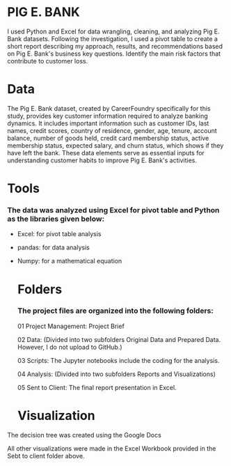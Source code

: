 # PIG E. BANK
I used Python and Excel for data wrangling, cleaning, and analyzing Pig E. Bank datasets. Following the investigation, I used a pivot table to create a short report describing my approach, results, and recommendations based on Pig E. Bank's business key questions. Identify the main risk factors that contribute to customer loss.

# Data
The Pig E. Bank dataset, created by CareerFoundry specifically for this study, provides key customer information required to analyze banking dynamics. It includes important information such as customer IDs, last names, credit scores, country of residence, gender, age, tenure, account balance, number of goods held, credit card membership status, active membership status, expected salary, and churn status, which shows if they have left the bank. These data elements serve as essential inputs for understanding customer habits to improve Pig E. Bank's activities.

# Tools
### The data was analyzed using Excel for pivot table and Python as the libraries given below:
- Excel: for pivot table analysis
- pandas: for data analysis
- Numpy: for a mathematical equation

  # Folders
  ### The project files are organized into the following folders:
  01 Project Management: Project Brief
  
  02 Data: (Divided into two subfolders Original Data and Prepared Data. However, I do not upload to GitHub.)
  
  03 Scripts: The Jupyter notebooks include the coding for the analysis.
  
  04 Analysis: (Divided into two subfolders Reports and Visualizations)
  
  05 Sent to Client: The final report presentation in Excel.

  # Visualization
 The decision tree was created using the Google Docs
 
 All other visualizations were made in the Excel Workbook provided in the Sebt to client folder above.
